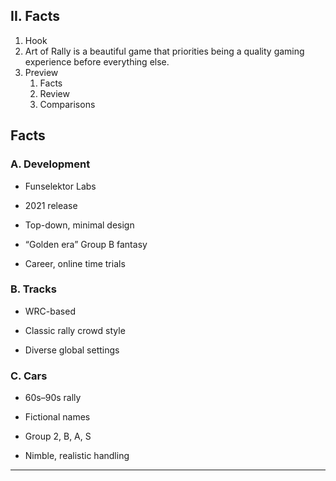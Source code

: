 ## II. Facts
1. Hook
2. Art of Rally is a beautiful game that priorities being a quality gaming experience before everything else.
3. Preview
	1. Facts
	2. Review
	3. Comparisons
## Facts
### A. Development

- Funselektor Labs  

- 2021 release  

- Top-down, minimal design  

- “Golden era” Group B fantasy  

- Career, online time trials  

  

### B. Tracks

- WRC-based  

- Classic rally crowd style  

- Diverse global settings  

  

### C. Cars

- 60s–90s rally  

- Fictional names  

- Group 2, B, A, S  

- Nimble, realistic handling  

  

---